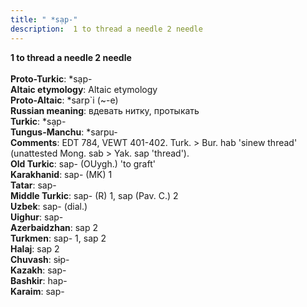 ```yaml
---
title: " *sạp-"
description:  1 to thread a needle 2 needle
---
```

<strong> 1 to thread a needle 2 needle</strong><br><br>
<strong>Proto-Turkic</strong>:  *sạp-<br>
<strong>Altaic etymology</strong>:  Altaic etymology<br>
<strong> Proto-Altaic</strong>:  *sarp`i (~-e)<br>
<strong>Russian meaning</strong>:  вдевать нитку, протыкать<br>
<strong>Turkic</strong>:  *sạp-<br>
<strong>Tungus-Manchu</strong>:  *sarpu-<br>
<strong>Comments</strong>:  EDT 784, VEWT 401-402. Turk. > Bur. hab 'sinew thread' (unattested Mong. sab > Yak. sap 'thread').<br>
<strong>Old Turkic</strong>:  sap- (OUygh.) 'to graft'<br>
<strong>Karakhanid</strong>:  sap- (MK) 1<br>
<strong>Tatar</strong>:  sap-<br>
<strong>Middle Turkic</strong>:  sap- (R) 1, sap (Pav. C.) 2<br>
<strong>Uzbek</strong>:  sap- (dial.)<br>
<strong>Uighur</strong>:  sap-<br>
<strong>Azerbaidzhan</strong>:  sap 2<br>
<strong>Turkmen</strong>:  sap- 1, sap 2<br>
<strong>Halaj</strong>:  sap 2<br>
<strong>Chuvash</strong>:  sɨp-<br>
<strong>Kazakh</strong>:  sap-<br>
<strong>Bashkir</strong>:  hap-<br>
<strong>Karaim</strong>:  sap-<br>


